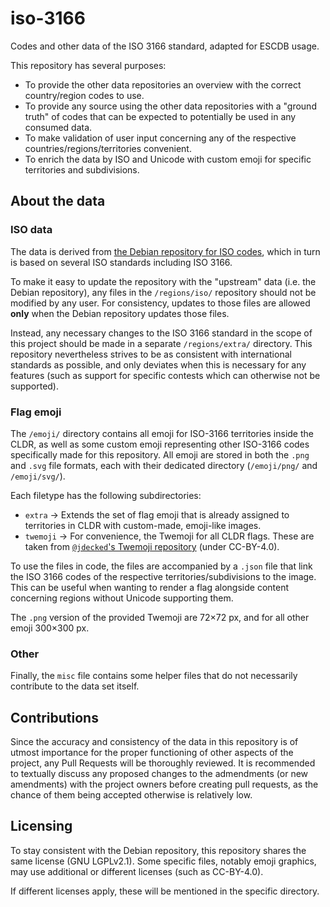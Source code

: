 # iso-3166
Codes and other data of the ISO 3166 standard, adapted for ESCDB usage.

This repository has several purposes:
- To provide the other data repositories an overview with the correct country/region codes to use.
- To provide any source using the other data repositories with a "ground truth" of codes that can be expected to potentially be used in any consumed data.
- To make validation of user input concerning any of the respective countries/regions/territories convenient.
- To enrich the data by ISO and Unicode with custom emoji for specific territories and subdivisions.


## About the data
### ISO data
The data is derived from [the Debian repository for ISO codes](https://salsa.debian.org/iso-codes-team/iso-codes), which in turn is based on several ISO standards including ISO 3166.

To make it easy to update the repository with the "upstream" data (i.e. the Debian repository), any files in the `/regions/iso/` repository should not be modified by any user. For consistency, updates to those files are allowed **only** when the Debian repository updates those files.

Instead, any necessary changes to the ISO 3166 standard in the scope of this project should be made in a separate `/regions/extra/` directory.
This repository nevertheless strives to be as consistent with international standards as possible, and only deviates when this is necessary for any features (such as support for specific contests which can otherwise not be supported).

### Flag emoji
The `/emoji/` directory contains all emoji for ISO-3166 territories inside the CLDR, as well as some custom emoji representing other ISO-3166 codes specifically made for this repository. All emoji are stored in both the `.png` and `.svg` file formats, each with their dedicated directory (`/emoji/png/` and `/emoji/svg/`).

Each filetype has the following subdirectories:
- `extra` -> Extends the set of flag emoji that is already assigned to territories in CLDR with custom-made, emoji-like images. 
- `twemoji` -> For convenience, the Twemoji for all CLDR flags. These are taken from [`@jdecked`'s Twemoji repository](https://github.com/jdecked/twemoji) (under CC-BY-4.0). 

To use the files in code, the files are accompanied by a `.json` file that link the ISO 3166 codes of the respective territories/subdivisions to the image. This can be useful when wanting to render a flag alongside content concerning regions without Unicode supporting them.

The `.png` version of the provided Twemoji are 72×72 px, and for all other emoji 300×300 px.




### Other
Finally, the `misc` file contains some helper files that do not necessarily contribute to the data set itself.


## Contributions
Since the accuracy and consistency of the data in this repository is of utmost importance for the proper functioning of other aspects of the project, any Pull Requests will be thoroughly reviewed. It is recommended to textually discuss any proposed changes to the admendments (or new amendments) with the project owners before creating pull requests, as the chance of them being accepted otherwise is relatively low.


## Licensing
To stay consistent with the Debian repository, this repository shares the same license (GNU LGPLv2.1). 
Some specific files, notably emoji graphics, may use additional or different licenses (such as CC-BY-4.0).

If different licenses apply, these will be mentioned in the specific directory.